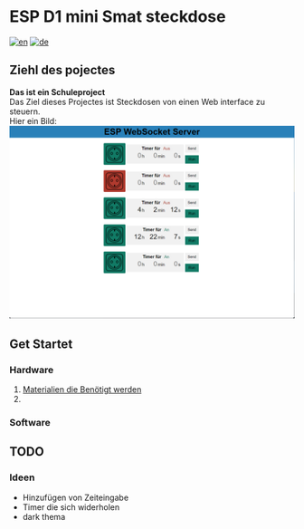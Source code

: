 # ESP D1 mini Smat steckdose
[![en](https://img.shields.io/badge/lang-en-red.svg)](https://github.com/Protokollmaker/ESP_Steckdose/blob/master/Readme.en.md)
[![de](https://img.shields.io/badge/lang-en-green.svg)](https://github.com/Protokollmaker/ESP_Steckdose/blob/master/Readme.md)
## Ziehl des pojectes
**Das ist ein Schuleproject** </br>
Das Ziel dieses Projectes ist Steckdosen von einen Web interface zu steuern.</br>
Hier ein Bild: </br>
<img src="https://github.com/Protokollmaker/ESP_Steckdose/blob/master/docs/image/AppImage.png?raw=true" alt="applicaionen Bild">
## Get Startet
### Hardware
1. [Materialien die Benötigt werden](https://github.com/Protokollmaker/ESP_Steckdose/blob/master/docs/matherial.md)
1. []()
### Software
## TODO

### Ideen
- Hinzufügen von Zeiteingabe
- Timer die sich widerholen
- dark thema